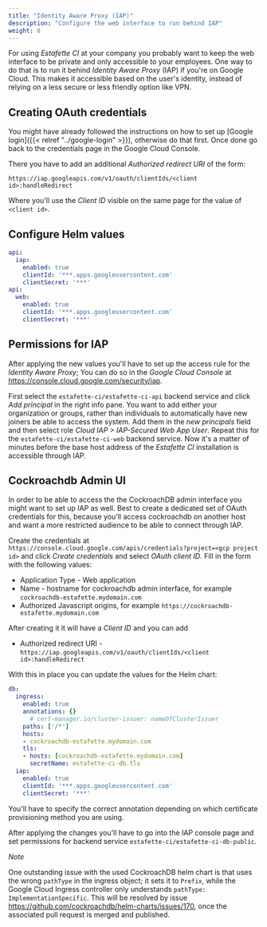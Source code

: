 ```yaml
---
title: "Identity Aware Proxy (IAP)"
description: "Configure the web interface to run behind IAP"
weight: 8
---
```


For using _Estafette CI_ at your company you probably want to keep the web interface to be private and only accessible to your employees. One way to do that is to run it behind _Identity Aware Proxy_ (IAP) if you're on Google Cloud. This makes it accessible based on the user's identity, instead of relying on a less secure or less friendly option like VPN.

## Creating OAuth credentials

You might have already followed the instructions on how to set up [Google login]({{< relref "../google-login" >}}), otherwise do that first. Once done go back to the credentials page in the Google Cloud Console.

There you have to add an additional _Authorized redirect URI_ of the form:

```
https://iap.googleapis.com/v1/oauth/clientIds/<client id>:handleRedirect
```

Where you'll use the _Client ID_ visible on the same page for the value of `<client id>`.

## Configure Helm values

```yaml
api:
  iap:
    enabled: true
    clientId: '***.apps.googleusercontent.com'
    clientSecret: '***'
api:
  web:
    enabled: true
    clientId: '***.apps.googleusercontent.com'
    clientSecret: '***'
```

## Permissions for IAP

After applying the new values you'll have to set up the access rule for the _Identity Aware Proxy_; You can do so in the _Google Cloud Console_ at https://console.cloud.google.com/security/iap.

First select the `estafette-ci/estafette-ci-api` backend service and click _Add principal_ in the right info pane. You want to add either your organization or groups, rather than individuals to automatically have new joiners be able to access the system. Add them in the _new principals_ field and then select role _Cloud IAP > IAP-Secured Web App User_. Repeat this for the `estafette-ci/estafette-ci-web` backend service. Now it's a matter of minutes before the base host address of the _Estafette CI_ installation is accessible through IAP.

## Cockroachdb Admin UI

In order to be able to access the the CockroachDB admin interface you might want to set up IAP as well. Best to create a dedicated set of OAuth credentials for this, because you'll access cockroachdb on another host and want a more restricted audience to be able to connect through IAP.

Create the credentials at `https://console.cloud.google.com/apis/credentials?project=<gcp project id>` and click _Create credentials_ and select _OAuth client ID_. Fill in the form with the following values:

* Application Type - Web application
* Name - hostname for cockroachdb admin interface, for example `cockroachdb-estafette.mydomain.com`
* Authorized Javascript origins, for example `https://cockroachdb-estafette.mydomain.com`

After creating it it will have a _Client ID_ and you can add

* Authorized redirect URI - `https://iap.googleapis.com/v1/oauth/clientIds/<client id>:handleRedirect`

With this in place you can update the values for the Helm chart:

```yaml
db:
  ingress:
    enabled: true
    annotations: {}
      # cert-manager.io/cluster-issuer: nameOfClusterIssuer
    paths: ['/*']
    hosts:
    - cockroachdb-estafette.mydomain.com
    tls:
    - hosts: [cockroachdb-estafette.mydomain.com]
      secretName: estafette-ci-db.tls
  iap:
    enabled: true
    clientId: '***.apps.googleusercontent.com'
    clientSecret: '***'
```

You'll have to specify the correct annotation depending on which certificate provisioning method you are using.

After applying the changes you'll have to go into the IAP console page and set permissions for backend service `estafette-ci/estafette-ci-db-public`.

*Note*

One outstanding issue with the used CockroachDB helm chart is that uses the wrong `pathType` in the ingress object; it sets it to `Prefix`, while the Google Cloud Ingress controller only understands `pathType: ImplementationSpecific`. This will be resolved by issue https://github.com/cockroachdb/helm-charts/issues/170, once the associated pull request is merged and published.